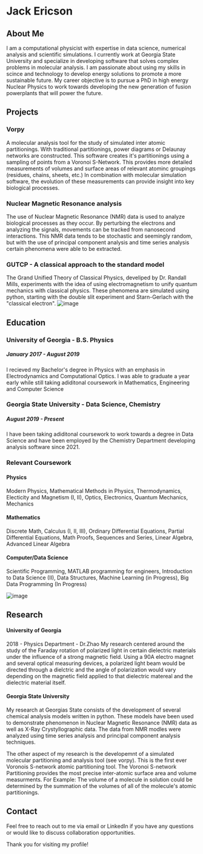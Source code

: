 # Jack Ericson

## About Me
I am a computational physicist with expertise in data science, numerical analysis and scientific simulations. I currently work at Georgia State University and specialize in developing software that solves complex problems in molecular analysis. I am passionate about using my skills in scince and technology to develop energy solutions to promote a more sustainable future. My career objective is to pursue a PhD in high energy Nuclear Physics to work towards developing the new generation of fusion powerplants that will power the future. 

## Projects
### Vorpy 
A molecular analysis tool for the study of simulated inter atomic partitionings. With traditional partitionings, power diagrams or Delaunay networks are constructed. This software creates it's partitionings using a sampling of points from a Voronoi S-Network. This provides more detailed measurements of volumes and surface areas of relevant atominc groupings (residues, chains, sheets, etc.) In combination with molecular simulation software, the evolution of these measurements can provide insight into key biological processes.

### Nuclear Magnetic Resonance analysis
The use of Nuclear Magnetic Resonance (NMR) data is used to analyze biological processes as they occur. By perturbing the electrons and analyzing the signals, movements can be tracked from nanosecond interactions. This NMR data tends to be stochastic and seemingly random, but with the use of principal component analysis and time series analysis certain phenomena were able to be extracted.


### GUTCP - A classical approach to the standard model
The Grand Unified Theory of Classical Physics, develiped by Dr. Randall Mills, experiments with the idea of using electromagnetism to unify quantum mechanics with classical physics. These phenomena are simulated using python, starting with the double slit experiment and Starn-Gerlach with the "classical electron". 
![image](https://user-images.githubusercontent.com/62311229/226679141-5f5824d7-2d00-439a-8616-b3fc049a86b6.png)

## Education
### University of Georgia - B.S. Physics
##### January 2017 - August 2019
I recieved my Bachelor's degree in Physics with an emphasis in Electrodynamics and Computational Optics. I was able to graduate a year early while still taking adiditonal coursework in Mathematics, Engineering and Computer Science 

### Georgia State University - Data Science, Chemistry
##### August 2019 - Present
I have been taking adiditonal coursework to work towards a degree in Data Science and have been employed by the Chemistry Department developing analysis software since 2021.  

### Relevant Coursework
#### Physics
Modern Physics, Mathematical Methods in Physics, Thermodynamics, Electicity and Magnetism (I, II), Optics, Electronics, Quantum Mechanics, Mechanics
#### Mathematics
Discrete Math, Calculus (I, II, III), Ordinary Differential Equations, Partial Differential Equations, Math Proofs, Sequences and Series, Linear Algebra, Advanced Linear Algebra
#### Computer/Data Science
Scientific Programming, MATLAB programming for engineers, Introduction to Data Science (II), Data Structures, Machine Learning (in Progress), Big Data Programming (In Progress)

![image](https://user-images.githubusercontent.com/62311229/226680603-21aaea4c-7648-417e-83ac-7c1ce6031d4f.png)

## Research
#### University of Georgia
2018 - Physics Department - Dr.Zhao
My research centered around the study of the Faraday rotation of polarized light in certain dielectric materials under the influence of a strong magnetic field. Using a 90A electro magnet and several optical measuring devices, a polarized light beam would be directed through a dielctric and the angle of polarization would vary depending on the magnetic field applied to that dielectric matereal and the dielectric material itself. 

#### Georgia State University
My research at Georgias State consists of the development of several chemical analysis models written in python. These models have been used to demonstrate phenomenon in Nuclear Magnetic Resonance (NMR) data as well as X-Ray Crystyllographic data. The data from NMR modles were analyzed using time series analysis and principal component analysis techniques. 

The other aspect of my research is the developemnt of a simulated molecular partitioning and analysis tool (see vorpy). This is the first ever Voronois S-network atomic partitioning tool. The Voronoi S-network Partitioning provides the most precise inter-atomic surface area and volume measurments. For Example: The volume of a molecule in solution could be determined by the summation of the volumes of all of the molecule's atomic partitionings. 


## Contact
Feel free to reach out to me via email or LinkedIn if you have any questions or would like to discuss collaboration opportunities.

Thank you for visiting my profile!
